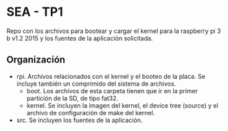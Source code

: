 # SEA - TP1

Repo con los archivos para bootear y cargar el kernel para la raspberry pi 3 b v1.2 2015 y los fuentes de la aplicación solicitada.

## Organización

* rpi. Archivos relacionados con el kernel y el booteo de la placa. Se incluye también un comprimido del sistema de archivos.
    * boot. Los archivos de esta carpeta tienen que ir en la primer partición de la SD, de tipo fat32.
    * kernel. Se incluyen la imagen del kernel, el device tree (source) y el archivo de configuración de make del kernel.
* src. Se incluyen los fuentes de la aplicación.
